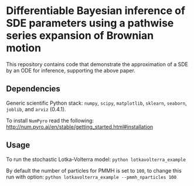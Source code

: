 # Differentiable Bayesian inference of SDE parameters using a pathwise series expansion of Brownian motion

This repository contains code that demonstrate the approximation of a SDE by an ODE for inference, supporting the above paper. 

## Dependencies
Generic scientific Python stack: `numpy`, `scipy`, `matplotlib`, `sklearn`, `seaborn`, `joblib`, and `arviz` (0.4.1).

To install `NumPyro` read the following:
http://num.pyro.ai/en/stable/getting_started.html#installation 

## Usage
To run the stochastic Lotka-Volterra model: 
`python lotkavolterra_example`

By default the number of particles for PMMH is set to `100`, to change this run with option:
`python lotkavolterra_example --pmmh_nparticles 100`





